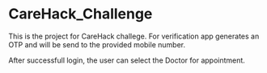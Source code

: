# CareHack_Challenge
This is the project for CareHack challege.
For verification app generates an OTP and will be send to the provided mobile number.

After successfull login, the user can select the Doctor for appointment.


